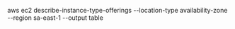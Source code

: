 aws ec2 describe-instance-type-offerings --location-type availability-zone --region sa-east-1 --output table


